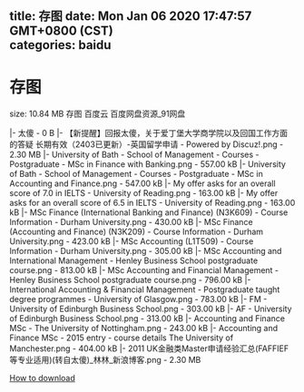 
title: 存图
date: Mon Jan 06 2020 17:47:57 GMT+0800 (CST)    
categories: baidu
---

# 存图
size: 10.84 MB
 存图 百度云 百度网盘资源_91网盘
 
|- 太傻 - 0 B
|- 【新提醒】回报太傻，关于爱丁堡大学商学院以及回国工作方面的答疑 长期有效（2403已更新）-英国留学申请 - Powered by Discuz!.png - 2.30 MB
|- University of Bath - School of Management - Courses - Postgraduate - MSc in Finance with Banking.png - 557.00 kB
|- University of Bath - School of Management - Courses - Postgraduate - MSc in Accounting and Finance.png - 547.00 kB
|- My offer asks for an overall score of 7.0 in IELTS - University of Reading.png - 163.00 kB
|- My offer asks for an overall score of 6.5 in IELTS - University of Reading.png - 163.00 kB
|- MSc Finance (International Banking and Finance) (N3K609) - Course Information - Durham University.png - 430.00 kB
|- MSc Finance (Accounting and Finance) (N3K209) - Course Information - Durham University.png - 423.00 kB
|- MSc Accounting (L1T509) - Course Information - Durham University.png - 305.00 kB
|- MSc Accounting and International Management - Henley Business School postgraduate course.png - 813.00 kB
|- MSc Accounting and Financial Management - Henley Business School postgraduate course.png - 796.00 kB
|- International Accounting & Financial Management - Postgraduate taught degree programmes - University of Glasgow.png - 783.00 kB
|- FM - University of Edinburgh Business School.png - 303.00 kB
|- AF - University of Edinburgh Business School.png - 313.00 kB
|- Accounting and Finance MSc - The University of Nottingham.png - 243.00 kB
|- Accounting and Finance MSc - 2015 entry - course details  The University of Manchester.png - 404.00 kB
|- 2011 UK金融类Master申请经验汇总(FAFFIEF等专业适用)(转自太傻)_林林_新浪博客.png - 2.30 MB

[How to download](https://bpcam.bemobtrk.com/go/2ceec3aa-1ca2-46d6-b9ff-aaa5c184517c?jno=2894)